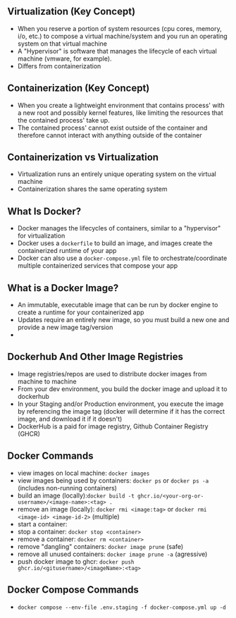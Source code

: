 ## Virtualization (Key Concept)
- When you reserve a portion of system resources (cpu cores, memory, i/o, etc.) to compose a virtual machine/system and you run an operating system on that virtual machine
- A "Hypervisor" is software that manages the lifecycle of each virtual machine (vmware, for example).
- Differs from containerization

## Containerization (Key Concept)
- When you create a lightweight environment that contains process' with a new root and possibly kernel features, like limiting the resources that the contained process' take up.
- The contained process' cannot exist outside of the container and therefore cannot interact with anything outside of the container

## Containerization vs Virtualization
- Virtualization runs an entirely unique operating system on the virtual machine
- Containerization shares the same operating system
  
## What Is Docker?
- Docker manages the lifecycles of containers, similar to a "hypervisor" for virtualization
- Docker uses a `dockerfile` to build an image, and images create the containerized runtime of your app
- Docker can also use a `docker-compose.yml` file to orchestrate/coordinate multiple containerized services that compose your app

## What is a Docker Image?
- An immutable, executable image that can be run by docker engine to create a runtime for your containerized app
- Updates require an entirely new image, so you must build a new one and provide a new image tag/version
- 

## Dockerhub And Other Image Registries
- Image registries/repos are used to distribute docker images from machine to machine
- From your dev environment, you build the docker image and upload it to dockerhub
- In your Staging and/or Production environment, you execute the image by referencing the image tag (docker will determine if it has the correct image, and download it if it doesn't)
- DockerHub is a paid for image registry, Github Container Registry (GHCR)


## Docker Commands
- view images on local machine: `docker images`
- view images being used by containers: `docker ps` or `docker ps -a` (includes non-running containers)
- build an image (locally):`docker build -t ghcr.io/<your-org-or-username>/<image-name>:<tag> .`
- remove an image (locally): `docker rmi <image:tag>` or `docker rmi <image-id> <image-id-2>` (multiple)
- start a container:
- stop a container: `docker stop <container>`
- remove a container: `docker rm <container>`
- remove "dangling" containers: `docker image prune` (safe)
- remove all unused containers: `docker image prune -a` (agressive)
- push docker image to ghcr: `docker push ghcr.io/<gitusername>/<imageName>:<tag>`

## Docker Compose Commands
- `docker compose --env-file .env.staging -f docker-compose.yml up -d`